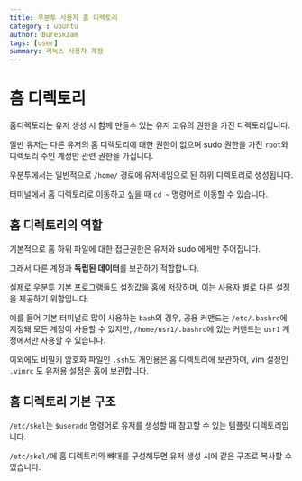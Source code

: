 ```yaml
---
title: 우분투 사용자 홈 디렉토리
category : ubuntu
author: Bure5kzam
tags: [user]
summary: 리눅스 사용자 계정 
---
```



# 홈 디렉토리

홈디렉토리는 유저 생성 시 함께 만들수 있는 유저 고유의 권한을 가진 디렉토리입니다.

일반 유저는 다른 유저의 홈 디렉토리에 대한 권한이 없으며 sudo 권한을 가진 `root`와 디렉토리 주인 계정만 관련 권한을 가집니다.

우분투에서는 일반적으로 `/home/` 경로에 유저네임으로 된 하위 디렉토리로 생성됩니다.

터미널에서 홈 디렉토리로 이동하고 싶을 때 `cd ~` 명령어로 이동할 수 있습니다.

## 홈 디렉토리의 역할

기본적으로 홈 하위 파일에 대한 접근권한은 유저와 sudo 에게만 주어집니다.

그래서 다른 계정과 **독립된 데이터**를 보관하기 적합합니다.

실제로 우분투 기본 프로그램들도 설정값을 홈에 저장하며, 이는 사용자 별로 다른 설정을 제공하기 위함입니다.

예를 들어 기본 터미널로 많이 사용하는 `bash`의 경우, 공용 커맨드는 `/etc/.bashrc`에 지정돼 모든 계정이 사용할 수 있지만, `/home/usr1/.bashrc`에 있는 커맨드는 `usr1` 계정에서만 사용할 수 있습니다.

이외에도 비밀키 암호화 파일인 `.ssh`도 개인용은 홈 디렉토리에 보관하며, vim 설정인 `.vimrc` 도 유저용 설정은 홈에 보관합니다.

## 홈 디렉토리 기본 구조 

`/etc/skel`는 `$useradd` 명령어로 유저를 생성할 때 참고할 수 있는 템플릿 디렉토리입니다.

`/etc/skel/`에 홈 디렉토리의 뼈대를 구성해두면 유저 생성 시에 같은 구조로 복사할 수 있습니다.
